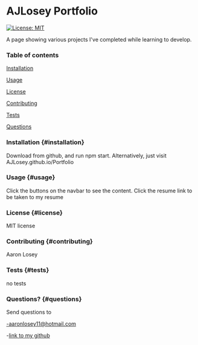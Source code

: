 
# AJLosey Portfolio

[![License: MIT][license-image]][license-url]
        
A page showing various projects I've completed while learning to develop.
        
### Table of contents
        
[Installation](#installation)
        
[Usage](#usage)
        
[License](#license)
        
[Contributing](#contributing)
        
[Tests](#tests)
        
[Questions](#questions)
        
### Installation {#installation}
        
Download from github, and run npm start. Alternatively, just visit AJLosey.github.io/Portfolio
        
### Usage {#usage}
        
Click the buttons on the navbar to see the content. Click the resume link to be taken to my resume
        
### License {#license}
        
MIT license
        
### Contributing {#contributing}
        
Aaron Losey
        
### Tests {#tests}
        
no tests
        
### Questions? {#questions}
        
Send questions to
        
-aaronlosey11@hotmail.com
        
-[link to my github](https://github.com/AJLosey)

[license-image]: https://img.shields.io/badge/License-MIT-yellow.svg

[license-url]: https://opensource.org/licenses/MIT